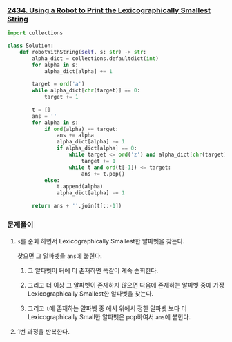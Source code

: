 ### [2434. Using a Robot to Print the Lexicographically Smallest String](https://leetcode.com/problems/using-a-robot-to-print-the-lexicographically-smallest-string)

```python
import collections

class Solution:
    def robotWithString(self, s: str) -> str:
        alpha_dict = collections.defaultdict(int)
        for alpha in s:
            alpha_dict[alpha] += 1
        
        target = ord('a')
        while alpha_dict[chr(target)] == 0:
            target += 1
        
        t = []
        ans = ''
        for alpha in s:
            if ord(alpha) == target:
                ans += alpha
                alpha_dict[alpha] -= 1
                if alpha_dict[alpha] == 0:
                    while target <= ord('z') and alpha_dict[chr(target)] == 0:
                        target += 1
                    while t and ord(t[-1]) <= target:
                        ans += t.pop()
            else:
                t.append(alpha)
                alpha_dict[alpha] -= 1
        
        return ans + ''.join(t[::-1])
```

### 문제풀이

1. `s`를 순회 하면서 Lexicographically Smallest한 알파벳을 찾는다.

   찾으면 그 알파벳을 `ans`에 붙힌다.

   1. 그 알파벳이 뒤에 더 존재하면 똑같이 계속 순회한다.

   2. 그리고 더 이상 그 알파벳이 존재하지 않으면 다음에 존재하는 알파벳 중에 가장 Lexicographically Smallest한 알파벳을 찾는다.
   3. 그리고 `t`에 존재하는 알파벳 중 에서 위에서 정한 알파벳 보다 더 Lexicographically Small한 알파벳은 pop하여서 `ans`에 붙힌다.

2. 1번 과정을 반복한다.



